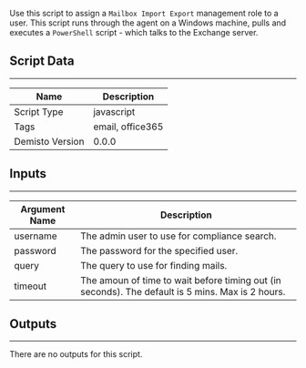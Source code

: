 Use this script to assign a `Mailbox Import Export` management role to a user. This script runs through the agent on a Windows machine, pulls and executes a `PowerShell` script - which talks to the Exchange server.
## Script Data
---

| **Name** | **Description** |
| --- | --- |
| Script Type | javascript |
| Tags | email, office365 |
| Demisto Version | 0.0.0 |

## Inputs
---

| **Argument Name** | **Description** |
| --- | --- |
| username | The admin user to use for compliance search. |
| password | The password for the specified user. |
| query | The query to use for finding mails. |
| timeout | The amoun of time to wait before timing out (in seconds). The default is 5 mins. Max is 2 hours. |

## Outputs
---
There are no outputs for this script.
